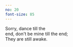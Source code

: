 ```yaml
---
no: 20
font-size: 85
---
```


Sorry, dance till the  
end, don't be mine till the end;  
They are still awake. 
